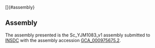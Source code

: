 []{#assembly}

Assembly
--------

The assembly presented is the Sc\_YJM1083\_v1 assembly submitted to
[INSDC](http://www.insdc.org) with the assembly accession
[GCA\_000975675.2](http://www.ebi.ac.uk/ena/data/view/GCA_000975675.2).
